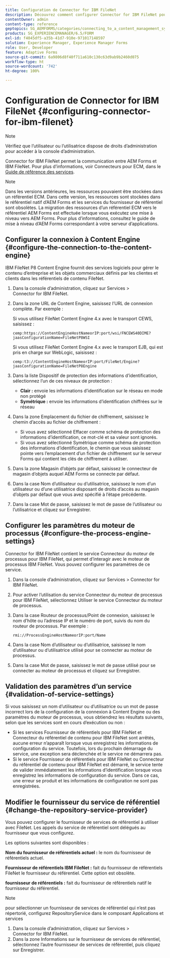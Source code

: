 ```yaml
---
title: Configuration de Connector for IBM FileNet
description: Découvrez comment configurer Connector for IBM FileNet pour activer la communication entre AEM Forms et IBM FileNet.
contentOwner: admin
content-type: reference
geptopics: SG_AEMFORMS/categories/connecting_to_a_content_management_system
products: SG_EXPERIENCEMANAGER/6.5/FORM
exl-id: f4045df5-a35b-41d7-910e-971017148597
solution: Experience Manager, Experience Manager Forms
role: User, Developer
feature: Adaptive Forms
source-git-commit: 6a9806d8f40f711a610c130c63d9ab9b2460d075
workflow-type: ht
source-wordcount: '742'
ht-degree: 100%

---
```


# Configuration de Connector for IBM FileNet {#configuring-connector-for-ibm-filenet}

>[!NOTE]
> 
> Vérifiez que l’utilisateur ou l’utilisatrice dispose de droits d’administration pour accéder à la console d’administration.

Connector for IBM FileNet permet la communication entre AEM Forms et IBM FileNet. Pour plus d’informations, voir Connecteurs pour ECM, dans le [Guide de référence des services](https://help.adobe.com/fr_FR/livecycle/11.0/Services/index.html).

>[!NOTE]
>
>Dans les versions antérieures, les ressources pouvaient être stockées dans un référentiel ECM. Dans cette version, les ressources sont stockées dans le référentiel natif d’AEM Forms et les services du fournisseur de référentiel sont obsolètes. La migration des ressources d’un référentiel ECM vers le référentiel AEM Forms est effectuée lorsque vous exécutez une mise à niveau vers AEM Forms. Pour plus d’informations, consultez le guide de mise à niveau d’AEM Forms correspondant à votre serveur d’applications.

## Configurer la connexion à Content Engine {#configure-the-connection-to-the-content-engine}

IBM FileNet P8 Content Engine fournit des services logiciels pour gérer le contenu d’entreprise et les objets commerciaux définis par les clientes et clients dans les référentiels de contenu FileNet.

1. Dans la console d’administration, cliquez sur Services > Connector for IBM FileNet.
1. Dans la zone URL de Content Engine, saisissez l’URL de connexion complète. Par exemple :

   Si vous utilisez FileNet Content Engine 4.x avec le transport CEWS, saisissez :

   `cemp:https://ContentEngineHostNameorIP:port/wsi/FNCEWS40DIME?jaasConfigurationName=FileNetP8WSI`

   Si vous utilisez FileNet Content Engine 4.x avec le transport EJB, qui est pris en charge sur WebLogic, saisissez :

   `cemp:t3://ContentEngineHostNameorIP:port/FileNet/Engine?jaasConfigurationName=FileNetP8Engine`

1. Dans la liste Dispositif de protection des informations d’identification, sélectionnez l’un de ces niveaux de protection :

   * **Clair :** envoie les informations d’identification sur le réseau en mode non protégé
   * **Symétrique :** envoie les informations d’identification chiffrées sur le réseau

1. Dans la zone Emplacement du fichier de chiffrement, saisissez le chemin d’accès au fichier de chiffrement :

   * Si vous avez sélectionné Effacer comme schéma de protection des informations d’identification, ce mot-clé et sa valeur sont ignorés.
   * Si vous avez sélectionné Symétrique comme schéma de protection des informations d’identification, le chemin que vous saisissez pointe vers l’emplacement d’un fichier de chiffrement sur le serveur Forms qui contient les clés de chiffrement à utiliser.

1. Dans la zone Magasin d’objets par défaut, saisissez le connecteur de magasin d’objets auquel AEM Forms se connecte par défaut.
1. Dans la case Nom d’utilisateur ou d’utilisatrice, saisissez le nom d’un utilisateur ou d’une utilisatrice disposant de droits d’accès au magasin d’objets par défaut que vous avez spécifié à l’étape précédente.
1. Dans la case Mot de passe, saisissez le mot de passe de l’utilisateur ou l’utilisatrice et cliquez sur Enregistrer.

## Configurer les paramètres du moteur de processus {#configure-the-process-engine-settings}

Connector for IBM FileNet contient le service Connecteur du moteur de processus pour IBM FileNet, qui permet d’interagir avec le moteur de processus IBM FileNet. Vous pouvez configurer les paramètres de ce service.

1. Dans la console d’administration, cliquez sur Services > Connector for IBM FileNet.
1. Pour activer l’utilisation du service Connecteur du moteur de processus pour IBM FileNet, sélectionnez Utiliser le service Connecteur du moteur de processus.
1. Dans la case Routeur de processus/Point de connexion, saisissez le nom d’hôte ou l’adresse IP et le numéro de port, suivis du nom du routeur de processus. Par exemple :

   `rmi://ProcessEngineHostNameorIP:port/Name`

1. Dans la case Nom d’utilisateur ou d’utilisatrice, saisissez le nom d’utilisateur ou d’utilisatrice utilisé pour se connecter au moteur de processus.
1. Dans la case Mot de passe, saisissez le mot de passe utilisé pour se connecter au moteur de processus et cliquez sur Enregistrer.

## Validation des paramètres d’un service {#validation-of-service-settings}

Si vous saisissez un nom d’utilisateur ou d’utilisatrice ou un mot de passe incorrect lors de la configuration de la connexion à Content Engine ou des paramètres du moteur de processus, vous obtiendrez les résultats suivants, selon que les services sont en cours d’exécution ou non :

* Si les services Fournisseur de référentiels pour IBM FileNet et Connecteur du référentiel de contenu pour IBM FileNet sont arrêtés, aucune erreur n’apparaît lorsque vous enregistrez les informations de configuration du service. Toutefois, lors du prochain démarrage du service, une exception sera déclenchée et le service ne démarrera pas.
* Si le service Fournisseur de référentiels pour IBM FileNet ou Connecteur du référentiel de contenu pour IBM FileNet est démarré, le service tente de valider immédiatement les informations d’identification lorsque vous enregistrez les informations de configuration du service. Dans ce cas, une erreur se produit et les informations de configuration ne sont pas enregistrées.

## Modifier le fournisseur du service de référentiel {#change-the-repository-service-provider}

Vous pouvez configurer le fournisseur de services de référentiel à utiliser avec FileNet. Les appels du service de référentiel sont délégués au fournisseur que vous configurez.

Les options suivantes sont disponibles :

**Nom du fournisseur de référentiels actuel :** le nom du fournisseur de référentiels actuel.

**Fournisseur de référentiels IBM FileNet :** fait du fournisseur de référentiels FileNet le fournisseur du référentiel. Cette option est obsolète.

**fournisseur de référentiels :** fait du fournisseur de référentiels natif le fournisseur du référentiel.

>[!NOTE]
>
>pour sélectionner un fournisseur de services de référentiel qui n’est pas répertorié, configurez RepositoryService dans le composant Applications et services <!-- Fix broken link(See Managing Services) -->

1. Dans la console d’administration, cliquez sur Services > Connector for IBM FileNet.
1. Dans la zone Informations sur le fournisseur de services de référentiel, sélectionnez l’autre fournisseur de services de référentiel, puis cliquez sur Enregistrer.
